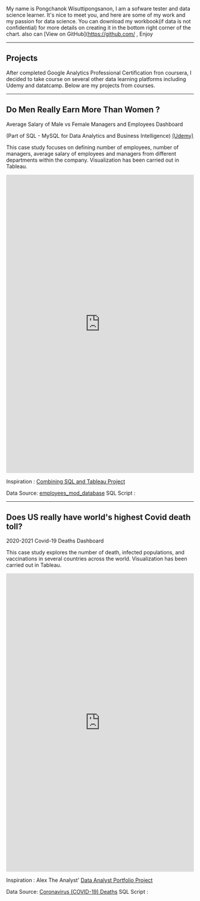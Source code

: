 
My name is Pongchanok Wisuttipongsanon, I am a sofware tester and data science learner. It's nice to meet you, and here are some of my work and my passion for data science. You can download my workbook(if data is not confidential) for more details on creating it in the bottom right corner of the chart. also can [View on GitHub](https://github.com/ , Enjoy


-----

## Projects
After completed Google Analytics Professional Certification fron coursera, I decided to take course on several other data learning platforms including Udemy and datatcamp. Below are my projects from courses.

-----
## Do Men Really Earn More Than Women ? 
Average Salary of Male vs Female Managers and Employees Dashboard

(Part of SQL - MySQL for Data Analytics and Business Intelligence) [(Udemy)](https://www.udemy.com/course/sql-mysql-for-data-analytics-and-business-intelligence/)

This case study focuses on defining number of employees, number of managers, average salary of employees and managers from different departments within the company. Visualization has been carried out in Tableau.

<iframe seamless frameborder="0" src=https://public.tableau.com/shared/G7ZQZMF4G?:display_count=n&:origin=viz_share_link" width = '100%' height = '800' scrolling='yes' ></iframe>
                                                                                                                         
                                                                                                                         
                                                                                                                         
Inspiration : [Combining SQL and Tableau Project](https://www.udemy.com/course/sql-mysql-for-data-analytics-and-business-intelligence/)                                                                                                                         
                                                                                                                         
Data Source: [employees_mod_database](https://www.dropbox.com/s/3czfpe0njsq868q/employees_mod.sql?dl=0)
SQL Script :
                                                                                                                         
-----
## Does US really have world's highest Covid death toll?
                                                                                                                         
2020-2021 Covid-19 Deaths Dashboard 

This case study explores the number of death, infected populations, and vaccinations in several countries across the world. Visualization has been carried out in Tableau.

<iframe seamless frameborder="0" src=https://public.tableau.com/views/2020-2021Covid-19Dashboard/Dashboard1?:language=en-US&:display_count=n&:origin=viz_share_link" width = '100%' height = '800' scrolling='yes' ></iframe>



Inspiration : Alex The Analyst' [Data Analyst Portfolio Project](https://www.youtube.com/watch?v=qfyynHBFOsM&list=PLUaB-1hjhk8H48Pj32z4GZgGWyylqv85f&index=1)


Data Source: [Coronavirus (COVID-19) Deaths](https://ourworldindata.org/covid-deaths)
SQL Script :
             
                                                                                                                      
